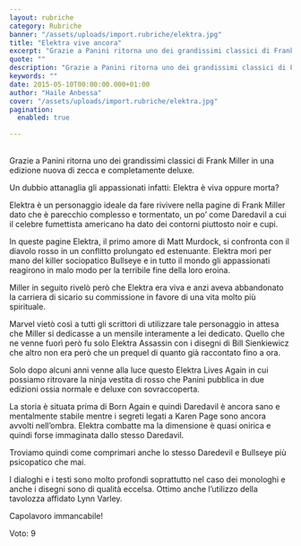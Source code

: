 ```yaml
---
layout: rubriche
category: Rubriche
banner: "/assets/uploads/import.rubriche/elektra.jpg"
title: "Elektra vive ancora"
excerpt: "Grazie a Panini ritorna uno dei grandissimi classici di Frank Miller in una edizione nuova di zecca e completamente deluxe. Un dubbio attanaglia gli appassionati infatti: Elektra è viva oppure morta? Elektra è un personaggio ideale da fare rivivere nella pagine di Frank Miller dato che è parecchio complesso e tormentato, un po’ come Daredavil [&hellip"
quote: ""
description: "Grazie a Panini ritorna uno dei grandissimi classici di Frank Miller in una edizione nuova di zecca e completamente deluxe. Un dubbio attanaglia gli appassionati infatti: Elektra è viva oppure morta? Elektra è un personaggio ideale da fare rivivere nella pagine di Frank Miller dato che è parecchio complesso e tormentato, un po’ come Daredavil [&hellip"
keywords: ""
date: 2015-05-10T00:00:00.000+01:00
author: "Haile Anbessa"
cover: "/assets/uploads/import.rubriche/elektra.jpg"
pagination:
  enabled: true

---
```


[](https://hotmc.com/wp-content/uploads/2015/05/elektra.jpg)  
Grazie a Panini ritorna uno dei grandissimi classici di Frank Miller in una edizione nuova di zecca e completamente deluxe.

Un dubbio attanaglia gli appassionati infatti: Elektra è viva oppure morta?

Elektra è un personaggio ideale da fare rivivere nella pagine di Frank Miller dato che è parecchio complesso e tormentato, un po’ come Daredavil a cui il celebre fumettista americano ha dato dei contorni piuttosto noir e cupi.

In queste pagine Elektra, il primo amore di Matt Murdock, si confronta con il diavolo rosso in un conflitto prolungato ed estenuante. Elektra morì per mano del killer sociopatico Bullseye e in tutto il mondo gli appassionati reagirono in malo modo per la terribile fine della loro eroina.

Miller in seguito rivelò però che Elektra era viva e anzi aveva abbandonato la carriera di sicario su commissione in favore di una vita molto più spirituale.

Marvel vietò così a tutti gli scrittori di utilizzare tale personaggio in attesa che Miller si dedicasse a un mensile interamente a lei dedicato. Quello che ne venne fuorì però fu solo Elektra Assassin con i disegni di Bill Sienkiewicz che altro non era però che un prequel di quanto già raccontato fino a ora.

Solo dopo alcuni anni venne alla luce questo Elektra Lives Again in cui possiamo ritrovare la ninja vestita di rosso che Panini pubblica in due edizioni ossia normale e deluxe con sovraccoperta.

La storia è situata prima di Born Again e quindi Daredavil è ancora sano e mentalmente stabile mentre i segreti legati a Karen Page sono ancora avvolti nell’ombra. Elektra combatte ma la dimensione è quasi onirica e quindi forse immaginata dallo stesso Daredavil.

Troviamo quindi come comprimari anche lo stesso Daredevil e Bullseye più psicopatico che mai.

I dialoghi e i testi sono molto profondi soprattutto nel caso dei monologhi e anche i disegni sono di qualità eccelsa. Ottimo anche l’utilizzo della tavolozza affidato Lynn Varley.

Capolavoro immancabile!

Voto: 9